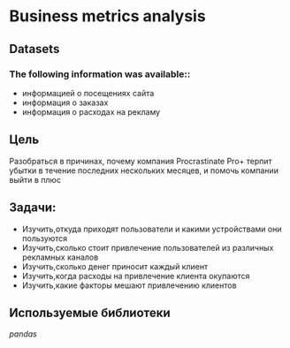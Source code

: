 # Business metrics analysis
## Datasets
### The following information was available::
- информацией о посещениях сайта
- информация о заказах
- информация о расходах на рекламу
## Цель
Разобраться в причинах, почему компания Procrastinate Pro+ терпит убытки в течение последних нескольких месяцев, и помочь компании выйти в плюс
## Задачи:
- Изучить,откуда приходят пользователи и какими устройствами они пользуются
- Изучить,сколько стоит привлечение пользователей из различных рекламных каналов
- Изучить,сколько денег приносит каждый клиент
- Изучить,когда расходы на привлечение клиента окупаются
- Изучить,какие факторы мешают привлечению клиентов
## Используемые библиотеки
*pandas*
 
